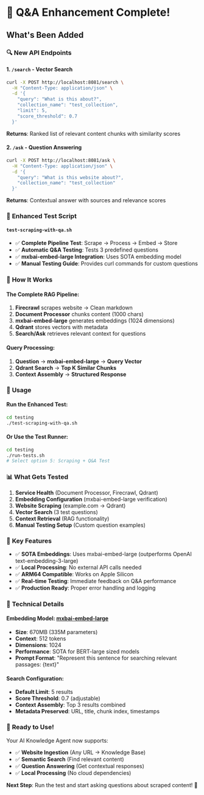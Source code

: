 # 🧠 Q&A Enhancement Complete!

## What's Been Added

### 🔍 **New API Endpoints**

#### 1. `/search` - Vector Search
```bash
curl -X POST http://localhost:8081/search \
  -H "Content-Type: application/json" \
  -d '{
    "query": "What is this about?",
    "collection_name": "test_collection",
    "limit": 5,
    "score_threshold": 0.7
  }'
```

**Returns**: Ranked list of relevant content chunks with similarity scores

#### 2. `/ask` - Question Answering
```bash
curl -X POST http://localhost:8081/ask \
  -H "Content-Type: application/json" \
  -d '{
    "query": "What is this website about?",
    "collection_name": "test_collection"
  }'
```

**Returns**: Contextual answer with sources and relevance scores

### 🧪 **Enhanced Test Script**

#### `test-scraping-with-qa.sh`
- ✅ **Complete Pipeline Test**: Scrape → Process → Embed → Store
- ✅ **Automatic Q&A Testing**: Tests 3 predefined questions
- ✅ **mxbai-embed-large Integration**: Uses SOTA embedding model
- ✅ **Manual Testing Guide**: Provides curl commands for custom questions

### 🎯 **How It Works**

#### The Complete RAG Pipeline:
1. **Firecrawl** scrapes website → Clean markdown
2. **Document Processor** chunks content (1000 chars)
3. **mxbai-embed-large** generates embeddings (1024 dimensions)
4. **Qdrant** stores vectors with metadata
5. **Search/Ask** retrieves relevant context for questions

#### Query Processing:
1. **Question** → **mxbai-embed-large** → **Query Vector**
2. **Qdrant Search** → **Top K Similar Chunks**
3. **Context Assembly** → **Structured Response**

### 🚀 **Usage**

#### Run the Enhanced Test:
```bash
cd testing
./test-scraping-with-qa.sh
```

#### Or Use the Test Runner:
```bash
cd testing
./run-tests.sh
# Select option 5: Scraping + Q&A Test
```

### 📊 **What Gets Tested**

1. **Service Health** (Document Processor, Firecrawl, Qdrant)
2. **Embedding Configuration** (mxbai-embed-large verification)
3. **Website Scraping** (example.com → Qdrant)
4. **Vector Search** (3 test questions)
5. **Context Retrieval** (RAG functionality)
6. **Manual Testing Setup** (Custom question examples)

### 🎉 **Key Features**

- ✅ **SOTA Embeddings**: Uses mxbai-embed-large (outperforms OpenAI text-embedding-3-large)
- ✅ **Local Processing**: No external API calls needed
- ✅ **ARM64 Compatible**: Works on Apple Silicon
- ✅ **Real-time Testing**: Immediate feedback on Q&A performance
- ✅ **Production Ready**: Proper error handling and logging

### 🔧 **Technical Details**

#### Embedding Model: [mxbai-embed-large](https://ollama.com/library/mxbai-embed-large)
- **Size**: 670MB (335M parameters)
- **Context**: 512 tokens
- **Dimensions**: 1024
- **Performance**: SOTA for BERT-large sized models
- **Prompt Format**: "Represent this sentence for searching relevant passages: {text}"

#### Search Configuration:
- **Default Limit**: 5 results
- **Score Threshold**: 0.7 (adjustable)
- **Context Assembly**: Top 3 results combined
- **Metadata Preserved**: URL, title, chunk index, timestamps

### 🎯 **Ready to Use!**

Your AI Knowledge Agent now supports:
- ✅ **Website Ingestion** (Any URL → Knowledge Base)
- ✅ **Semantic Search** (Find relevant content)
- ✅ **Question Answering** (Get contextual responses)
- ✅ **Local Processing** (No cloud dependencies)

**Next Step**: Run the test and start asking questions about scraped content! 🚀
